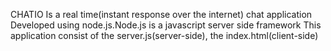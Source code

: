 CHATIO
Is a real time(instant response over the internet) chat application
Developed using node.js.Node.js is a javascript server side framework
This application consist of the server.js(server-side), the index.html(client-side)
